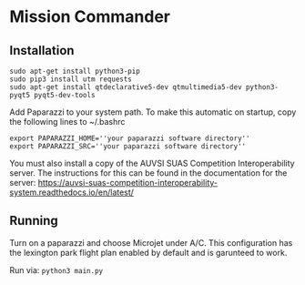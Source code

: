 Mission Commander
===

Installation
---
```
sudo apt-get install python3-pip
sudo pip3 install utm requests
sudo apt-get install qtdeclarative5-dev qtmultimedia5-dev python3-pyqt5 pyqt5-dev-tools
```

Add Paparazzi to your system path. To make this automatic on startup, copy the following lines to ~/.bashrc
```
export PAPARAZZI_HOME=''your paparazzi software directory''
export PAPARAZZI_SRC=''your paparazzi software directory''
```


You must also install a copy of the AUVSI SUAS Competition Interoperability server. The instructions for this can be found in the documentation for the server: https://auvsi-suas-competition-interoperability-system.readthedocs.io/en/latest/

Running
---
Turn on a paparazzi and choose Microjet under A/C.
This configuration has the lexington park flight plan enabled by default and is garunteed to work.

Run via: `python3 main.py`